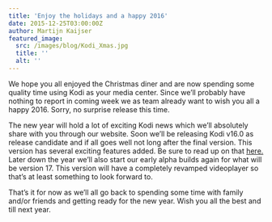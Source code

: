 ```yaml
---
title: 'Enjoy the holidays and a happy 2016'
date: 2015-12-25T03:00:00Z
author: Martijn Kaijser
featured_image:
  src: /images/blog/Kodi_Xmas.jpg
  title: ''
  alt: ''
---
```

We hope you all enjoyed the Christmas diner and are now spending some quality time using Kodi as your media center. Since we’ll probably have nothing to report in coming week we as team already want to wish you all a happy 2016. Sorry, no surprise release this time.

 The new year will hold a lot of exciting Kodi news which we’ll absolutely share with you through our website. Soon we’ll be releasing Kodi v16.0 as release candidate and if all goes well not long after the final version. This version has several exciting features added. Be sure to read up on that [here.](/category/pre-release) Later down the year we’ll also start our early alpha builds again for what will be version 17. This version will have a completely revamped videoplayer so that’s at least something to look forward to.

 That’s it for now as we’ll all go back to spending some time with family and/or friends and getting ready for the new year. Wish you all the best and till next year.

  

  

 
